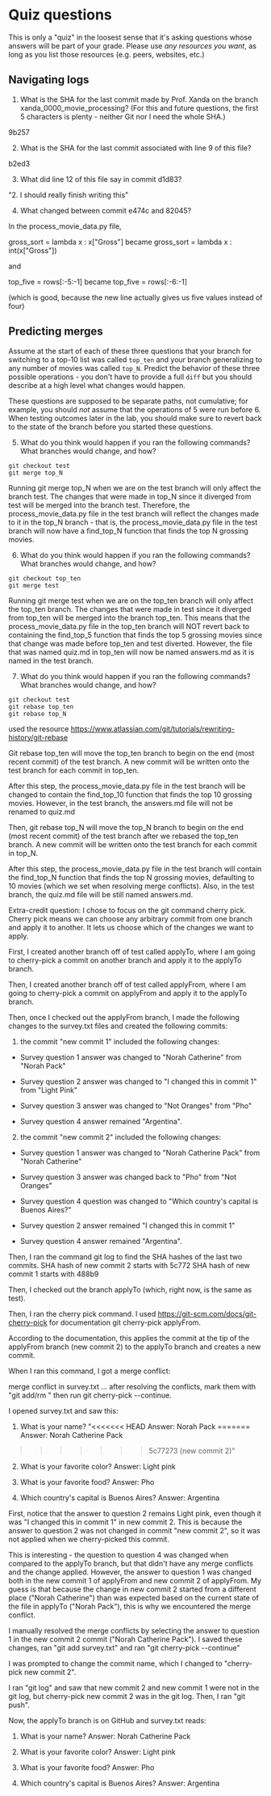 # Quiz questions

This is only a "quiz" in the loosest sense that it's asking questions whose
answers will be part of your grade. Please use *any resources you want*, as
long as you list those resources (e.g. peers, websites, etc.)

## Navigating logs

1. What is the SHA for the last commit made by Prof. Xanda on the branch
xanda_0000_movie_processing?
(For this and future questions, the first 5 characters is plenty - neither
Git nor I need the whole SHA.)

9b257

2. What is the SHA for the last commit associated with line 9 of this file?

b2ed3

3. What did line 12 of this file say in commit d1d83?

"2. I should really finish writing this"

4. What changed between commit e474c and 82045?

In the process_movie_data.py file, 

gross_sort = lambda x : x["Gross"] 
became
gross_sort = lambda x : int(x["Gross"])

and 

top_five = rows[:-5:-1] 
became
top_five = rows[:-6:-1]

(which is good, because the new line actually gives us five values instead of four)

## Predicting merges

Assume at the start of each of these three questions that your
branch for switching to a top-10 list was called `top_ten`
and your branch generalizing to any number of movies was called `top_N`.
Predict the behavior of these three possible operations - you don't
have to provide a full `diff` but you should describe at a high level
what changes would happen.

These questions are supposed to be separate paths, not cumulative;
for example, you should *not* assume that the operations of 5 were run
before 6. When testing outcomes later in the lab, you should make sure to
revert back to the state of the branch before you started these questions.

5. What do you think would happen if you ran the following commands?
What branches would change, and how?
```
git checkout test
git merge top_N
```
Running git merge top_N when we are on the test branch will only affect the branch test. The changes that were made in top_N since it diverged from test will be merged into the branch test. Therefore, the process_movie_data.py file in the test branch will reflect the changes made to it in the top_N branch - that is, the process_movie_data.py file in the test branch will now have a find_top_N function that finds the top N grossing movies.

6. What do you think would happen if you ran the following commands?
What branches would change, and how?
```
git checkout top_ten
git merge test
```

Running git merge test when we are on the top_ten branch will only affect the top_ten branch. The changes that were made in test since it diverged from top_ten will be merged into the branch top_ten. This means that the process_movie_data.py file in the top_ten branch will NOT revert back to containing the find_top_5 function that finds the top 5 grossing movies since that change was made before top_ten and test diverted. However, the file that was named quiz.md in top_ten will now be named answers.md as it is named in the test branch.

7. What do you think would happen if you ran the following commands?
What branches would change, and how?
```
git checkout test
git rebase top_ten
git rebase top_N
```
used the resource https://www.atlassian.com/git/tutorials/rewriting-history/git-rebase

Git rebase top_ten will move the top_ten branch to begin on the end (most recent commit) of the test branch. A new commit will be written onto the test branch for each commit in top_ten.

After this step, the process_movie_data.py file in the test branch will be changed to contain the find_top_10 function that finds the top 10 grossing movies. However, in the test branch, the answers.md file will not be renamed to quiz.md

Then, git rebase top_N will move the top_N branch to begin on the end (most recent commit) of the test branch after we rebased the top_ten branch. A new commit will be written onto the test branch for each commit in top_N.

After this step, the process_movie_data.py file in the test branch will contain the find_top_N function that finds the top N grossing movies, defaulting to 10 movies (which we set when resolving merge conflicts). Also, in the test branch, the quiz.md file will be still named answers.md.


Extra-credit question:
I chose to focus on the git command cherry pick. Cherry pick means we can choose any arbitrary commit from one branch and apply it to another. It lets us choose which of the changes we want to apply.

First, I created another branch off of test called applyTo, where I am going to cherry-pick a commit on another branch and apply it to the applyTo branch.

Then, I created another branch off of test called applyFrom, where I am going to cherry-pick a commit on applyFrom and apply it to the applyTo branch.

Then, once I checked out the applyFrom branch, I made the following changes to the survey.txt files and created the following commits:

1.  the commit "new commit 1" included the following changes:

- Survey question 1 answer was changed to "Norah Catherine" from "Norah Pack"
- Survey question 2 answer was changed to "I changed this in commit 1" from "Light Pink"
- Survey question 3 answer was changed to "Not Oranges" from "Pho"

- Survey question 4 answer remained "Argentina".

2. the commit "new commit 2" included the following changes:

- Survey question 1 answer was changed to "Norah Catherine Pack" from "Norah Catherine"
- Survey question 3 answer was changed back to "Pho" from "Not Oranges"
- Survey question 4 question was changed to "Which country's capital is Buenos Aires?"

- Survey question 2 answer remained "I changed this in commit 1"
- Survey question 4 answer remained "Argentina".

Then, I ran the command git log to find the SHA hashes of the last two commits.
SHA hash of new commit 2 starts with 5c772
SHA hash of new commit 1 starts with 488b9

Then, I checked out the branch applyTo (which, right now, is the same as test).

Then, I ran the cherry pick command.
I used https://git-scm.com/docs/git-cherry-pick for documentation
git cherry-pick applyFrom.

According to the documentation, this applies the commit at the tip of the applyFrom branch (new commit 2) to the applyTo branch and creates a new commit.

When I ran this command, I got a merge conflict:

merge conflict in survey.txt
...
after resolving the conflicts, mark them with "git add/rm <pathspec>" then run git cherry-pick --continue.

I opened survey.txt and saw this:

1. What is your name?
"<<<<<<< HEAD
Answer: Norah Pack
=======
Answer: Norah Catherine Pack
>>>>>>> 5c77273 (new commit 2)"

2. What is your favorite color?
Answer: Light pink

3. What is your favorite food?
Answer: Pho

4. Which country's capital is Buenos Aires?
Answer: Argentina

First, notice that the answer to question 2 remains Light pink, even though it was "I changed this in commit 1" in new commit 2. This is because the answer to question 2 was not changed in commit "new commit 2", so it was not applied when we cherry-picked this commit.

This is interesting - the question to question 4 was changed when compared to the applyTo branch, but that didn't have any merge conflicts and the change applied. However, the answer to question 1 was changed both in the new commit 1 of applyFrom and new commit 2 of applyFrom. My guess is that because the change in new commit 2 started from a different place ("Norah Catherine") than was expected based on the current state of the file in applyTo ("Norah Pack"), this is why we encountered the merge conflict.

I manually resolved the merge conflicts by selecting the answer to question 1 in the new commit 2 commit ("Norah Catherine Pack"). I saved these changes, ran "git add survey.txt" and ran "git cherry-pick --continue"

I was prompted to change the commit name, which I changed to "cherry-pick new commit 2".

I ran "git log" and saw that new commit 2 and new commit 1 were not in the git log, but cherry-pick new commit 2 was in the git log. Then, I ran "git push".

Now, the applyTo branch is on GitHub and survey.txt reads:

1. What is your name?
Answer: Norah Catherine Pack

2. What is your favorite color?
Answer: Light pink

3. What is your favorite food?
Answer: Pho

4. Which country's capital is Buenos Aires?
Answer: Argentina